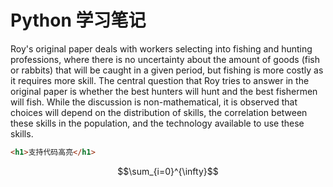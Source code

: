 # Python 学习笔记

Roy's original paper deals with workers selecting into fishing and hunting professions, where there is no uncertainty about the amount of goods (fish or rabbits) that will be caught in a given period, but fishing is more costly as it requires more skill. The central question that Roy tries to answer in the original paper is whether the best hunters will hunt and the best fishermen will fish. While the discussion is non-mathematical, it is observed that choices will depend on the distribution of skills, the correlation between these skills in the population, and the technology available to use these skills.

```html
<h1>支持代码高亮</h1>
```

$$\sum_{i=0}^{\infty}$$
